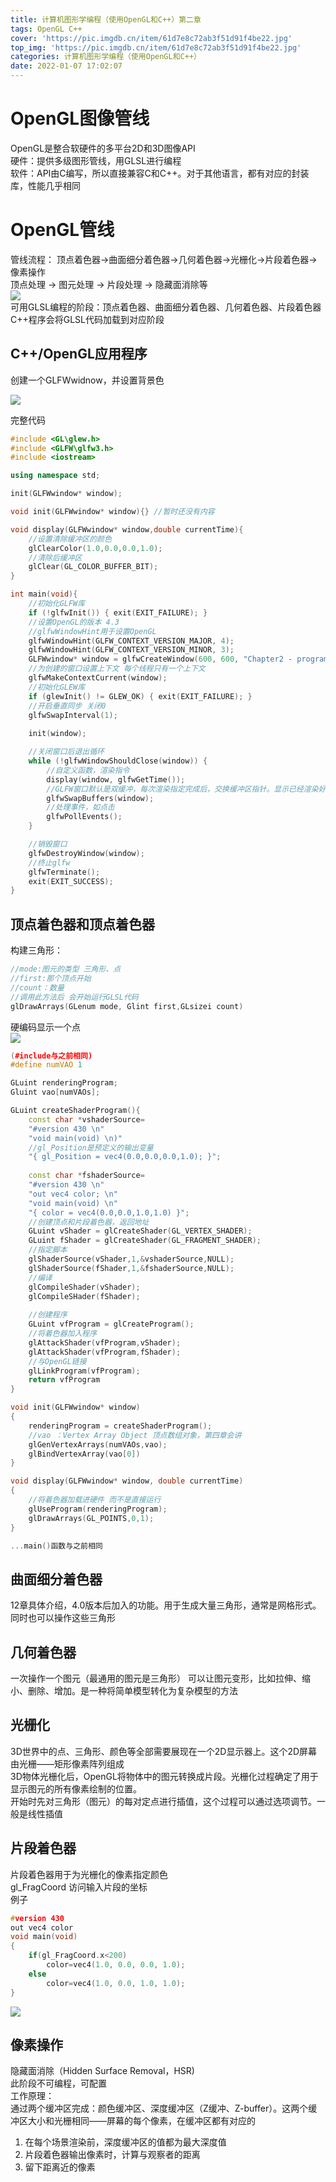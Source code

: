 ```yaml
---
title: 计算机图形学编程（使用OpenGL和C++）第二章
tags: OpenGL C++
cover: 'https://pic.imgdb.cn/item/61d7e8c72ab3f51d91f4be22.jpg'
top_img: 'https://pic.imgdb.cn/item/61d7e8c72ab3f51d91f4be22.jpg'
categories: 计算机图形学编程（使用OpenGL和C++）
date: 2022-01-07 17:02:07
---
```

# OpenGL图像管线
OpenGL是整合软硬件的多平台2D和3D图像API  
硬件：提供多级图形管线，用GLSL进行编程  
软件：API由C编写，所以直接兼容C和C++。对于其他语言，都有对应的封装库，性能几乎相同  
# OpenGL管线
管线流程：
顶点着色器->曲面细分着色器->几何着色器->光栅化->片段着色器->像素操作  
顶点处理 -> 图元处理 -> 片段处理 -> 隐藏面消除等  
![](https://pic.imgdb.cn/item/61d802a62ab3f51d910d0dcb.png)  
可用GLSL编程的阶段：顶点着色器、曲面细分着色器、几何着色器、片段着色器  
C++程序会将GLSL代码加载到对应阶段
## C++/OpenGL应用程序
创建一个GLFWwidnow，并设置背景色

![](https://pic.imgdb.cn/item/61d809062ab3f51d91159c62.png)

完整代码
```c++
#include <GL\glew.h>
#include <GLFW\glfw3.h>
#include <iostream>

using namespace std;

init(GLFWwindow* window);

void init(GLFWwindow* window){} //暂时还没有内容

void display(GLFWwindow* window,double currentTime){
    //设置清除缓冲区的颜色
    glClearColor(1.0,0.0,0.0,1.0);
    //清除后缓冲区
    glClear(GL_COLOR_BUFFER_BIT);
}

int main(void){
    //初始化GLFW库
    if (!glfwInit()) { exit(EXIT_FAILURE); }
    //设置OpenGL的版本 4.3
    //glfwWindowHint用于设置OpenGL
    glfwWindowHint(GLFW_CONTEXT_VERSION_MAJOR, 4);
    glfwWindowHint(GLFW_CONTEXT_VERSION_MINOR, 3);
    GLFWwindow* window = glfwCreateWindow(600, 600, "Chapter2 - programl", NULL, NULL);
    //为创建的窗口设置上下文 每个线程只有一个上下文
    glfwMakeContextCurrent(window);
    //初始化GLEW库
    if (glewInit() != GLEW_OK) { exit(EXIT_FAILURE); }
    //开启垂直同步 关闭0
    glfwSwapInterval(1);
    
    init(window);

    //关闭窗口后退出循环
    while (!glfwWindowShouldClose(window)) {
        //自定义函数，渲染指令 
	    display(window, glfwGetTime()); 
        //GLFW窗口默认是双缓冲，每次渲染指定完成后，交换缓冲区指针。显示已经渲染好的画面。 如果是单缓冲，会出现闪屏的现象。因为屏幕上的画面不是已经绘制完成的，而是从左到右、从上到下逐像素绘制的
		glfwSwapBuffers(window); 
        //处理事件，如点击
		glfwPollEvents();
	}

    //销毁窗口
    glfwDestroyWindow(window);
    //终止glfw
    glfwTerminate();
    exit(EXIT_SUCCESS);
}
```

## 顶点着色器和顶点着色器
构建三角形：
```c++
//mode:图元的类型 三角形、点
//first:那个顶点开始
//count：数量
//调用此方法后 会开始运行GLSL代码
glDrawArrays(GLenum mode, Glint first,GLsizei count)
```

硬编码显示一个点  
![](https://pic.imgdb.cn/item/61d80b742ab3f51d9117a928.png)
```c++
(#include与之前相同)
#define numVAO 1

GLuint renderingProgram;
Gluint vao[numVAOs];

GLuint createShaderProgram(){
    const char *vshaderSource=
    "#version 430 \n"
    "void main(void) \n)"
    //gl_Position是预定义的输出变量
    "{ gl_Position = vec4(0.0,0.0,0.0,1.0); }";
    
    const char *fshaderSource=
    "#version 430 \n"
    "out vec4 color; \n"
    "void main(void) \n"
    "{ color = vec4(0.0,0.0,1.0,1.0) }";
    //创建顶点和片段着色器，返回地址
    GLuint vShader = glCreateShader(GL_VERTEX_SHADER);
    GLuint fShader = glCreateShader(GL_FRAGMENT_SHADER);
    //指定脚本
    glShaderSource(vShader,1,&vshaderSource,NULL);
    glShaderSource(fShader,1,&fshaderSource,NULL);
    //编译
    glCompileShader(vShader);
    glCompileSHader(fShader);
    
    //创建程序
    GLuint vfProgram = glCreateProgram();
    //将着色器加入程序
    glAttackShader(vfProgram,vShader);
    glAttackShader(vfProgram,fShader);
    //与OpenGL链接
    glLinkProgram(vfProgram);
    return vfProgram
}

void init(GLFWwindow* window)
{
    renderingProgram = createShaderProgram();
    //vao ：Vertex Array Object 顶点数组对象，第四章会讲
    glGenVertexArrays(numVAOs,vao);
    glBindVertexArray(vao[0])
}

void display(GLFWwindow* window, double currentTime)
{
    //将着色器加载进硬件 而不是直接运行
    glUseProgram(renderingProgram);
    glDrawArrays(GL_POINTS,0,1);    
}

...main()函数与之前相同
```

## 曲面细分着色器
12章具体介绍，4.0版本后加入的功能。用于生成大量三角形，通常是网格形式。同时也可以操作这些三角形

## 几何着色器
一次操作一个图元（最通用的图元是三角形） 可以让图元变形，比如拉伸、缩小、删除、增加。是一种将简单模型转化为复杂模型的方法

## 光栅化
3D世界中的点、三角形、颜色等全部需要展现在一个2D显示器上。这个2D屏幕由光栅——矩形像素阵列组成  
3D物体光栅化后，OpenGL将物体中的图元转换成片段。光栅化过程确定了用于显示图元的所有像素绘制的位置。  
开始时先对三角形（图元）的每对定点进行插值，这个过程可以通过选项调节。一般是线性插值

## 片段着色器
片段着色器用于为光栅化的像素指定颜色  
gl_FragCoord 访问输入片段的坐标  
例子
```c++
#version 430
out vec4 color
void main(void)
{
    if(gl_FragCoord.x<200)
        color=vec4(1.0, 0.0, 0.0, 1.0);
    else
        color=vec4(1.0, 0.0, 1.0, 1.0);
}
```
![](https://pic.imgdb.cn/item/61d80bb22ab3f51d9117e367.png)
## 像素操作
隐藏面消除（Hidden Surface Removal，HSR)  
此阶段不可编程，可配置  
工作原理：  
通过两个缓冲区完成：颜色缓冲区、深度缓冲区（Z缓冲、Z-buffer）。这两个缓冲区大小和光栅相同——屏幕的每个像素，在缓冲区都有对应的  
1. 在每个场景渲染前，深度缓冲区的值都为最大深度值  
2. 片段着色器输出像素时，计算与观察者的距离  
3. 留下距离近的像素  